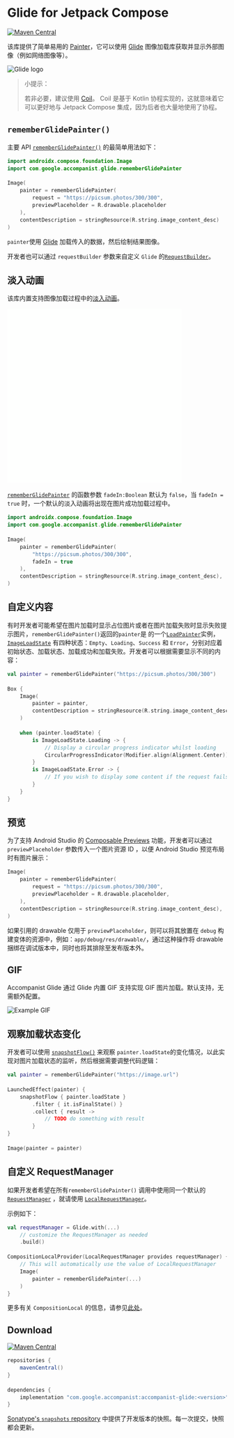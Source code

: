 # Glide for Jetpack Compose

[![Maven Central](https://img.shields.io/maven-central/v/com.google.accompanist/accompanist-glide)](https://search.maven.org/search?q=g:com.google.accompanist)

该库提供了简单易用的 [Painter](https://developer.android.google.cn//reference/kotlin/androidx/compose/ui/graphics/painter/Painter)，它可以使用 [Glide]( https://bumptech.github.io/glide/) 图像加载库获取并显示外部图像（例如网络图像等）。

<img src="https://github.com/bumptech/glide/blob/master/static/glide_logo.png?raw=true" width="480" alt="Glide logo">

> 小提示：
>
> 若非必要，建议使用 [Coil](https://google.github.io/accompanist/coil/)。 Coil 是基于 Kotlin 协程实现的，这就意味着它可以更好地与 Jetpack Compose 集成，因为后者也大量地使用了协程。

## `rememberGlidePainter()`

主要 API  [`rememberGlidePainter()`](https://google.github.io/accompanist/api/glide/glide/com.google.accompanist.glide/remember-glide-painter.html) 的最简单用法如下：

```kotlin 
import androidx.compose.foundation.Image
import com.google.accompanist.glide.rememberGlidePainter

Image(
    painter = rememberGlidePainter(
        request = "https://picsum.photos/300/300",
        previewPlaceholder = R.drawable.placeholder
    ),
    contentDescription = stringResource(R.string.image_content_desc)
)
```

`painter`使用 [Glide](https://bumptech.github.io/glide/) 加载传入的数据，然后绘制结果图像。

开发者也可以通过 `requestBuilder` 参数来自定义  `Glide` 的[`RequestBuilder`](https://bumptech.github.io/glide/javadocs/4110/com/bumptech/glide/RequestBuilder.html)。

## 淡入动画

该库内置支持图像加载过程中的[淡入动画](https://material.io/archive/guidelines/patterns/loading-images.html)。

![](../../assets/third-party-component/accompanist/coil/crossfade.gif)

[`rememberGlidePainter`](https://google.github.io/accompanist/api/glide/glide/com.google.accompanist.glide/remember-glide-painter.html) 的函数参数 `fadeIn:Boolean` 默认为 `false`，当 `fadeIn = true` 时，一个默认的淡入动画将出现在图片成功加载过程中。

``` kotlin
import androidx.compose.foundation.Image
import com.google.accompanist.glide.rememberGlidePainter

Image(
    painter = rememberGlidePainter(
        "https://picsum.photos/300/300",
        fadeIn = true
    ),
    contentDescription = stringResource(R.string.image_content_desc),
)
```

## 自定义内容

有时开发者可能希望在图片加载时显示占位图片或者在图片加载失败时显示失败提示图片，`rememberGlidePainter()`返回的`painter`是 的一个[`LoadPainter`](https://google.github.io/accompanist/api/imageloading-core/imageloading-core/com.google.accompanist.imageloading/-load-painter/index.html)实例，[`ImageLoadState`](https://google.github.io/accompanist/api/imageloading-core/imageloading-core/com.google.accompanist.imageloading/-image-load-state/index.html) 有四种状态：`Empty`、`Loading`、`Success` 和 `Error`，分别对应着初始状态、加载状态、加载成功和加载失败。开发者可以根据需要显示不同的内容：


``` kotlin
val painter = rememberGlidePainter("https://picsum.photos/300/300")

Box {
    Image(
        painter = painter,
        contentDescription = stringResource(R.string.image_content_desc),
    )

    when (painter.loadState) {
        is ImageLoadState.Loading -> {
            // Display a circular progress indicator whilst loading
            CircularProgressIndicator(Modifier.align(Alignment.Center))
        }
        is ImageLoadState.Error -> {
            // If you wish to display some content if the request fails
        }
    }
}
```

## 预览

为了支持 Android Studio 的  [Composable Previews](https://developer.android.google.cn/jetpack/compose/tooling) 功能，开发者可以通过 `previewPlaceholder` 参数传入一个图片资源 ID ，以便 Android Studio 预览布局时有图片展示：

```kotlin
Image(
    painter = rememberGlidePainter(
        request = "https://picsum.photos/300/300",
        previewPlaceholder = R.drawable.placeholder,
    ),
    contentDescription = stringResource(R.string.image_content_desc),
)
```

如果引用的 drawable 仅用于 `previewPlaceholder`，则可以将其放置在 `debug` 构建变体的资源中，例如：`app/debug/res/drawable/`，通过这种操作将 drawable 捆绑在调试版本中，同时也将其排除至发布版本外。

## GIF

Accompanist Glide 通过 Glide 内置 GIF 支持实现 GIF 图片加载。默认支持，无需额外配置。

![Example GIF](https://media.giphy.com/media/6oMKugqovQnjW/giphy.gif)

## 观察加载状态变化

开发者可以使用 [`snapshotFlow()`](https://developer.android.google.cn/reference/kotlin/androidx/compose/runtime/package-summary#snapshotflow) 来观察 `painter.loadState`的变化情况，以此实现对图片加载状态的监听，然后根据需要调整代码逻辑：

``` kotlin
val painter = rememberGlidePainter("https://image.url")

LaunchedEffect(painter) {
    snapshotFlow { painter.loadState }
        .filter { it.isFinalState() }
        .collect { result ->
            // TODO do something with result
        }
}

Image(painter = painter)
```

## 自定义 RequestManager

如果开发者希望在所有`rememberGlidePainter()` 调用中使用同一个默认的 [`RequestManager`](https://bumptech.github.io/glide/javadocs/4120/com/bumptech/glide/RequestManager.html) ，就请使用 [`LocalRequestManager`](https://google.github.io/accompanist/api/glide/glide/com.google.accompanist.glide/-local-request-manager.html)。

示例如下：

``` kotlin
val requestManager = Glide.with(...)
    // customize the RequestManager as needed
    .build()

CompositionLocalProvider(LocalRequestManager provides requestManager) {
    // This will automatically use the value of LocalRequestManager
    Image(
        painter = rememberGlidePainter(...)
    )
}
```

更多有关 `CompositionLocal` 的信息，请参见[此处](https://developer.android.google.cn/reference/kotlin/androidx/compose/runtime/CompositionLocal)。

## Download

[![Maven Central](https://img.shields.io/maven-central/v/com.google.accompanist/accompanist-glide)](https://search.maven.org/search?q=g:com.google.accompanist)

```groovy
repositories {
    mavenCentral()
}

dependencies {
    implementation "com.google.accompanist:accompanist-glide:<version>"
}
```

 [Sonatype's `snapshots` repository](https://oss.sonatype.org/content/repositories/snapshots/com/google/accompanist/accompanist-glide/) 中提供了开发版本的快照。每一次提交，快照都会更新。


